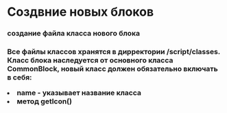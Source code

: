 <h1>Создвние новых блоков</h1>
<h3>создание файла класса нового блока<h3>
	<p>Все файлы классов хранятся в дирректории /script/classes.
	Класс блока наследуется от основного класса CommonBlock, новый класс должен обязательно включать в себя:</p>
	<li>name - указывает название класса</li>
	<li>метод getIcon()</li>
